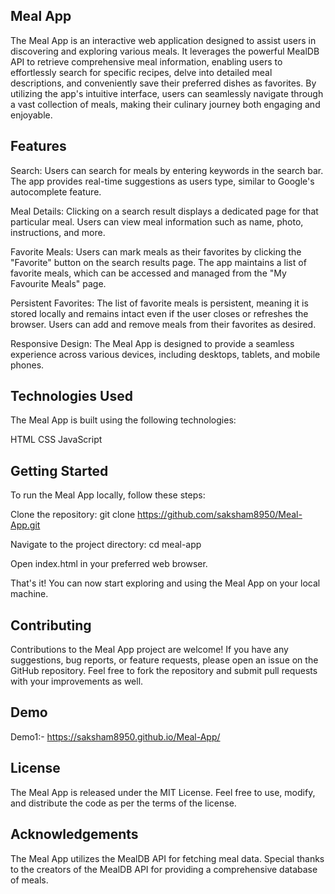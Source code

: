 ## Meal App

The Meal App is an interactive web application designed to assist users in discovering and exploring various meals. It leverages the powerful MealDB API to retrieve comprehensive meal information, enabling users to effortlessly search for specific recipes, delve into detailed meal descriptions, and conveniently save their preferred dishes as favorites. By utilizing the app's intuitive interface, users can seamlessly navigate through a vast collection of meals, making their culinary journey both engaging and enjoyable.

## Features

Search: Users can search for meals by entering keywords in the search bar. The app provides real-time suggestions as users type, similar to Google's autocomplete feature.

Meal Details: Clicking on a search result displays a dedicated page for that particular meal. Users can view meal information such as name, photo, instructions, and more.

Favorite Meals: Users can mark meals as their favorites by clicking the "Favorite" button on the search results page. The app maintains a list of favorite meals, which can be accessed and managed from the "My Favourite Meals" page.

Persistent Favorites: The list of favorite meals is persistent, meaning it is stored locally and remains intact even if the user closes or refreshes the browser. Users can add and remove meals from their favorites as desired.

Responsive Design: The Meal App is designed to provide a seamless experience across various devices, including desktops, tablets, and mobile phones.

## Technologies Used

The Meal App is built using the following technologies:

HTML
CSS
JavaScript

## Getting Started

To run the Meal App locally, follow these steps:

Clone the repository: git clone https://github.com/saksham8950/Meal-App.git

Navigate to the project directory: cd meal-app

Open index.html in your preferred web browser.

That's it! You can now start exploring and using the Meal App on your local machine.


## Contributing

Contributions to the Meal App project are welcome! If you have any suggestions, bug reports, or feature requests, please open an issue on the GitHub repository. Feel free to fork the repository and submit pull requests with your improvements as well.

## Demo

Demo1:-  https://saksham8950.github.io/Meal-App/       

## License

The Meal App is released under the MIT License. Feel free to use, modify, and distribute the code as per the terms of the license.

## Acknowledgements

The Meal App utilizes the MealDB API for fetching meal data.
Special thanks to the creators of the MealDB API for providing a comprehensive database of meals.
